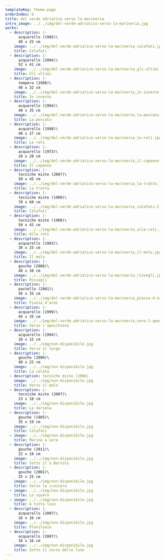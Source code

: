 ```yaml
---
templateKey: theme-page
orderIndex: 6
title: del verde adriatico verso la marineria
intro_image: ../../img/del-verde-adriatico-verso-la-marineria.jpg
works:
  - description: |-
      acquarello (1985)\
      40 x 25 cm
    image: ../../img/del-verde-adriatico-verso-la-marineria_calafati.jpg
    title: Calafati
  - description: |-
      acquarello (2004)\
      52 x 41 cm
    image: ../../img/del-verde-adriatico-verso-la-marineria_gli-ultimi.jpg
    title: Gli ultimi
  - description: |-
      tempera (1998)\
      40 x 32 cm
    image: ../../img/del-verde-adriatico-verso-la-marineria_in-inverno.jpg
    title: In inverno
  - description: |-
      acquarello (1994)\
      40 x 35 cm
    image: ../../img/del-verde-adriatico-verso-la-marineria_la-pescata.jpg
    title: La pescata
  - description: |-
      acquarello (1998)\
      40 x 27 cm
    image: ../../img/del-verde-adriatico-verso-la-marineria_le-reti.jpg
    title: Le reti
  - description: |-
      acquarello (1973)\
      28 x 20 cm
    image: ../../img/del-verde-adriatico-verso-la-marineria_il-capanno.jpg
    title: Il capanno
  - description: |-
      tecniche miste (2007)\
      50 x 45 cm
    image: ../../img/del-verde-adriatico-verso-la-marineria_la-tratta.jpg
    title: La tratta
  - description: |-
      tecniche miste (1980)\
      70 x 60 cm
    image: ../../img/del-verde-adriatico-verso-la-marineria_calafati-2.jpg
    title: Calafati
  - description: |-
      tecniche miste (1980)\
      50 x 45 cm
    image: ../../img/del-verde-adriatico-verso-la-marineria_alle-reti.jpg
    title: Alle reti
  - description: |-
      acquarello (1983)\
      30 x 25 cm
    image: ../../img/del-verde-adriatico-verso-la-marineria_il-molo.jpg
    title: Il molo
  - description: |-
      gouche (2006)\
      48 x 38 cm
    image: ../../img/del-verde-adriatico-verso-la-marineria_risvegli.jpg
    title: Risvegli
  - description: |-
      pastello (2001)\
      45 x 35 cm
    image: ../../img/del-verde-adriatico-verso-la-marineria_piazza-d-armi.jpg
    title: Piazza d'armi
  - description: |-
      acquarello (1999)\
      45 x 35 cm
    image: ../../img/del-verde-adriatico-verso-la-marineria_vero-l-apecchiese.jpg
    title: Verso l'apecchiese
  - description: |-
      acquarello (1994)\
      10 x 15 cm
    image: ../../img/non-disponibile.jpg
    title: Verso il largo
  - description: |-
      gouche (2006)\
      40 x 25 cm
    image: ../../img/non-disponibile.jpg
    title: La calata
  - description: tecniche miste (2006)
    image: ../../img/non-disponibile.jpg
    title: Verso il molo
  - description: |-
      tecniche miste (2007)\
      23 x 18 cm
    image: ../../img/non-disponibile.jpg
    title: La darsena
  - description: |-
      gouche (1985)\
      35 x 19 cm
    image: ../../img/non-disponibile.jpg
    title: Calafati
  - image: ../../img/non-disponibile.jpg
    title: Marina a sera
  - description: |-
      gouche (2011)\
      22 x 18 cm
    image: ../../img/non-disponibile.jpg
    title: Sotto il S.Bartolo
  - description: |-
      gouche (2001)\
      25 x 25 cm
    image: ../../img/non-disponibile.jpg
    title: Verso la crociera
  - image: ../../img/non-disponibile.jpg
    title: Lo squero
  - image: ../../img/non-disponibile.jpg
    title: A tutta luce
  - description: |-
      acquarello (2007)\
      16 x 16 cm
    image: ../../img/non-disponibile.jpg
    title: Plenilunio
  - description: |-
      acquarello (2007)\
      16 x 16 cm
    image: ../../img/non-disponibile.jpg
    title: Sotto il corso delle lune
---
```



